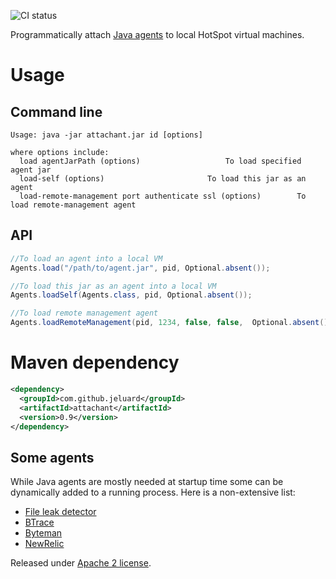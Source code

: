 ![CI status](https://secure.travis-ci.org/jeluard/attachant.png)

Programmatically attach [Java agents](http://docs.oracle.com/javase/6/docs/api/java/lang/instrument/package-summary.html) to local HotSpot virtual machines.

# Usage

## Command line

```
Usage: java -jar attachant.jar id [options]

where options include:
  load agentJarPath (options)					To load specified agent jar
  load-self (options)						To load this jar as an agent
  load-remote-management port authenticate ssl (options)        To load remote-management agent
```

## API

```java
//To load an agent into a local VM
Agents.load("/path/to/agent.jar", pid, Optional.absent());

//To load this jar as an agent into a local VM
Agents.loadSelf(Agents.class, pid, Optional.absent());

//To load remote management agent
Agents.loadRemoteManagement(pid, 1234, false, false,  Optional.absent());
```

# Maven dependency

```xml
<dependency>
  <groupId>com.github.jeluard</groupId>
  <artifactId>attachant</artifactId>
  <version>0.9</version>
</dependency>
```

## Some agents

While Java agents are mostly needed at startup time some can be dynamically added to a running process. Here is a non-extensive list:

* [File leak detector](http://file-leak-detector.kohsuke.org/)
* [BTrace](http://kenai.com/projects/btrace/pages/UserGuide)
* [Byteman](https://www.jboss.org/byteman)
* [NewRelic](https://newrelic.com/docs/java/java-agent-installation)

Released under [Apache 2 license](http://www.apache.org/licenses/LICENSE-2.0.html).